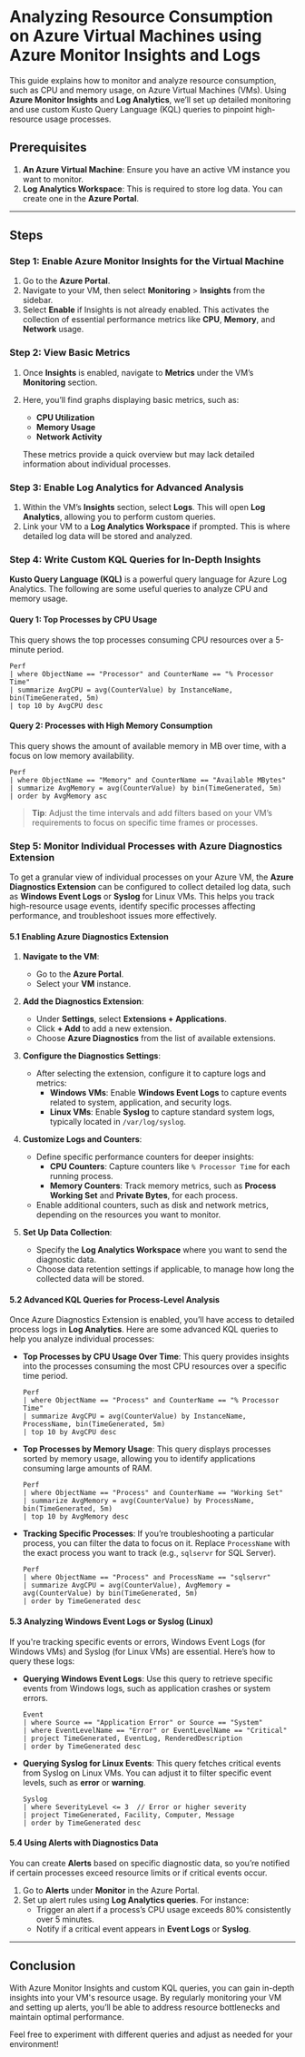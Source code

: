 
# Analyzing Resource Consumption on Azure Virtual Machines using Azure Monitor Insights and Logs

This guide explains how to monitor and analyze resource consumption, such as CPU and memory usage, on Azure Virtual Machines (VMs). Using **Azure Monitor Insights** and **Log Analytics**, we’ll set up detailed monitoring and use custom Kusto Query Language (KQL) queries to pinpoint high-resource usage processes.

## Prerequisites
1. **An Azure Virtual Machine**: Ensure you have an active VM instance you want to monitor.
2. **Log Analytics Workspace**: This is required to store log data. You can create one in the **Azure Portal**.

---

## Steps

### Step 1: Enable Azure Monitor Insights for the Virtual Machine
1. Go to the **Azure Portal**.
2. Navigate to your VM, then select **Monitoring** > **Insights** from the sidebar.
3. Select **Enable** if Insights is not already enabled. This activates the collection of essential performance metrics like **CPU**, **Memory**, and **Network** usage.

### Step 2: View Basic Metrics
1. Once **Insights** is enabled, navigate to **Metrics** under the VM’s **Monitoring** section.
2. Here, you’ll find graphs displaying basic metrics, such as:
   - **CPU Utilization**
   - **Memory Usage**
   - **Network Activity**

   These metrics provide a quick overview but may lack detailed information about individual processes.

### Step 3: Enable Log Analytics for Advanced Analysis
1. Within the VM’s **Insights** section, select **Logs**. This will open **Log Analytics**, allowing you to perform custom queries.
2. Link your VM to a **Log Analytics Workspace** if prompted. This is where detailed log data will be stored and analyzed.

### Step 4: Write Custom KQL Queries for In-Depth Insights

**Kusto Query Language (KQL)** is a powerful query language for Azure Log Analytics. The following are some useful queries to analyze CPU and memory usage.

#### Query 1: Top Processes by CPU Usage
This query shows the top processes consuming CPU resources over a 5-minute period.

```
Perf
| where ObjectName == "Processor" and CounterName == "% Processor Time"
| summarize AvgCPU = avg(CounterValue) by InstanceName, bin(TimeGenerated, 5m)
| top 10 by AvgCPU desc
```

#### Query 2: Processes with High Memory Consumption
This query shows the amount of available memory in MB over time, with a focus on low memory availability.

```
Perf
| where ObjectName == "Memory" and CounterName == "Available MBytes"
| summarize AvgMemory = avg(CounterValue) by bin(TimeGenerated, 5m)
| order by AvgMemory asc
```

> **Tip**: Adjust the time intervals and add filters based on your VM’s requirements to focus on specific time frames or processes.

### Step 5: Monitor Individual Processes with Azure Diagnostics Extension

To get a granular view of individual processes on your Azure VM, the **Azure Diagnostics Extension** can be configured to collect detailed log data, such as **Windows Event Logs** or **Syslog** for Linux VMs. This helps you track high-resource usage events, identify specific processes affecting performance, and troubleshoot issues more effectively.

#### 5.1 Enabling Azure Diagnostics Extension
1. **Navigate to the VM**:
   - Go to the **Azure Portal**.
   - Select your **VM** instance.

2. **Add the Diagnostics Extension**:
   - Under **Settings**, select **Extensions + Applications**.
   - Click **+ Add** to add a new extension.
   - Choose **Azure Diagnostics** from the list of available extensions.

3. **Configure the Diagnostics Settings**:
   - After selecting the extension, configure it to capture logs and metrics:
     - **Windows VMs**: Enable **Windows Event Logs** to capture events related to system, application, and security logs.
     - **Linux VMs**: Enable **Syslog** to capture standard system logs, typically located in `/var/log/syslog`.

4. **Customize Logs and Counters**:
   - Define specific performance counters for deeper insights:
     - **CPU Counters**: Capture counters like `% Processor Time` for each running process.
     - **Memory Counters**: Track memory metrics, such as **Process Working Set** and **Private Bytes**, for each process.
   - Enable additional counters, such as disk and network metrics, depending on the resources you want to monitor.

5. **Set Up Data Collection**:
   - Specify the **Log Analytics Workspace** where you want to send the diagnostic data.
   - Choose data retention settings if applicable, to manage how long the collected data will be stored.

#### 5.2 Advanced KQL Queries for Process-Level Analysis

Once Azure Diagnostics Extension is enabled, you’ll have access to detailed process logs in **Log Analytics**. Here are some advanced KQL queries to help you analyze individual processes:

- **Top Processes by CPU Usage Over Time**:
   This query provides insights into the processes consuming the most CPU resources over a specific time period.

   ```
   Perf
   | where ObjectName == "Process" and CounterName == "% Processor Time"
   | summarize AvgCPU = avg(CounterValue) by InstanceName, ProcessName, bin(TimeGenerated, 5m)
   | top 10 by AvgCPU desc
   ```

- **Top Processes by Memory Usage**:
   This query displays processes sorted by memory usage, allowing you to identify applications consuming large amounts of RAM.

   ```
   Perf
   | where ObjectName == "Process" and CounterName == "Working Set"
   | summarize AvgMemory = avg(CounterValue) by ProcessName, bin(TimeGenerated, 5m)
   | top 10 by AvgMemory desc
   ```

- **Tracking Specific Processes**:
   If you’re troubleshooting a particular process, you can filter the data to focus on it. Replace `ProcessName` with the exact process you want to track (e.g., `sqlservr` for SQL Server).

   ```
   Perf
   | where ObjectName == "Process" and ProcessName == "sqlservr"
   | summarize AvgCPU = avg(CounterValue), AvgMemory = avg(CounterValue) by bin(TimeGenerated, 5m)
   | order by TimeGenerated desc
   ```

#### 5.3 Analyzing Windows Event Logs or Syslog (Linux)

If you're tracking specific events or errors, Windows Event Logs (for Windows VMs) and Syslog (for Linux VMs) are essential. Here’s how to query these logs:

- **Querying Windows Event Logs**:
   Use this query to retrieve specific events from Windows logs, such as application crashes or system errors.

   ```
   Event
   | where Source == "Application Error" or Source == "System"
   | where EventLevelName == "Error" or EventLevelName == "Critical"
   | project TimeGenerated, EventLog, RenderedDescription
   | order by TimeGenerated desc
   ```

- **Querying Syslog for Linux Events**:
   This query fetches critical events from Syslog on Linux VMs. You can adjust it to filter specific event levels, such as **error** or **warning**.

   ```
   Syslog
   | where SeverityLevel <= 3  // Error or higher severity
   | project TimeGenerated, Facility, Computer, Message
   | order by TimeGenerated desc
   ```

#### 5.4 Using Alerts with Diagnostics Data
You can create **Alerts** based on specific diagnostic data, so you’re notified if certain processes exceed resource limits or if critical events occur.

1. Go to **Alerts** under **Monitor** in the Azure Portal.
2. Set up alert rules using **Log Analytics queries**. For instance:
   - Trigger an alert if a process’s CPU usage exceeds 80% consistently over 5 minutes.
   - Notify if a critical event appears in **Event Logs** or **Syslog**.

---

## Conclusion
With Azure Monitor Insights and custom KQL queries, you can gain in-depth insights into your VM's resource usage. By regularly monitoring your VM and setting up alerts, you’ll be able to address resource bottlenecks and maintain optimal performance.

Feel free to experiment with different queries and adjust as needed for your environment!

